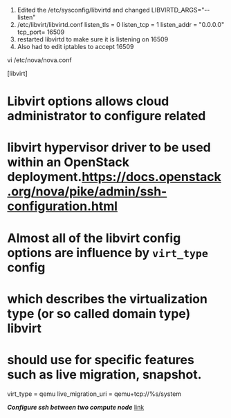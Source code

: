 1. Edited the    /etc/sysconfig/libvirtd and changed LIBVIRTD_ARGS="--listen"
2. /etc/libvirt/libvirtd.conf
listen_tls = 0
listen_tcp = 1
listen_addr = "0.0.0.0"
tcp_port= 16509
3. restarted libvirtd to make sure it is listening on 16509
4. Also had to edit iptables to accept 16509


vi /etc/nova/nova.conf

[libvirt]
#
# Libvirt options allows cloud administrator to configure related
# libvirt hypervisor driver to be used within an OpenStack deployment.https://docs.openstack.org/nova/pike/admin/ssh-configuration.html
#
# Almost all of the libvirt config options are influence by ``virt_type`` config
# which describes the virtualization type (or so called domain type) libvirt
# should use for specific features such as live migration, snapshot.

virt_type = qemu
live_migration_uri = qemu+tcp://%s/system


***Configure ssh between two compute node***
[link](https://docs.openstack.org/nova/pike/admin/ssh-configuration.html)
